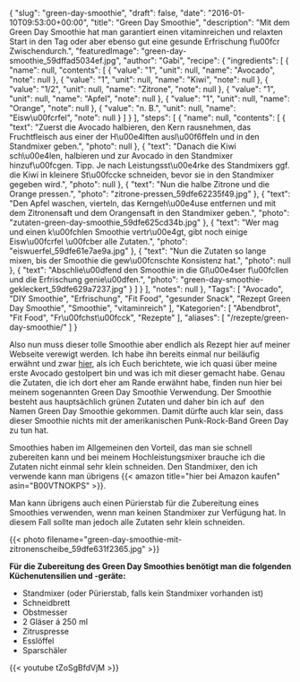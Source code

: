 {
    "slug": "green-day-smoothie",
    "draft": false,
    "date": "2016-01-10T09:53:00+00:00",
    "title": "Green Day Smoothie",
    "description": "Mit dem Green Day Smoothie hat man  garantiert einen vitaminreichen und relaxten Start in den Tag oder aber ebenso gut eine gesunde Erfrischung f\u00fcr Zwischendurch.",
    "featuredImage": "green-day-smoothie_59dffad5034ef.jpg",
    "author": "Gabi",
    "recipe": {
        "ingredients": [
            {
                "name": null,
                "contents": [
                    {
                        "value": "1",
                        "unit": null,
                        "name": "Avocado",
                        "note": null
                    },
                    {
                        "value": "1",
                        "unit": null,
                        "name": "Kiwi",
                        "note": null
                    },
                    {
                        "value": "1\/2",
                        "unit": null,
                        "name": "Zitrone",
                        "note": null
                    },
                    {
                        "value": "1",
                        "unit": null,
                        "name": "Apfel",
                        "note": null
                    },
                    {
                        "value": "1",
                        "unit": null,
                        "name": "Orange",
                        "note": null
                    },
                    {
                        "value": "n. B.",
                        "unit": null,
                        "name": "Eisw\u00fcrfel",
                        "note": null
                    }
                ]
            }
        ],
        "steps": [
            {
                "name": null,
                "contents": [
                    {
                        "text": "Zuerst die Avocado halbieren, den Kern rausnehmen, das Fruchtfleisch aus einer der H\u00e4lften ausl\u00f6ffeln und  in den Standmixer geben.",
                        "photo": null
                    },
                    {
                        "text": "Danach die Kiwi sch\u00e4len, halbieren und zur Avocado in den Standmixer hinzuf\u00fcgen. Tipp. Je nach Leistungsst\u00e4rke des Standmixers ggf. die Kiwi in kleinere St\u00fccke schneiden, bevor sie in den Standmixer gegeben wird.",
                        "photo": null
                    },
                    {
                        "text": "Nun die halbe Zitrone und die Orange pressen.",
                        "photo": "zitrone-pressen_59dfe62235f49.jpg"
                    },
                    {
                        "text": "Den Apfel waschen, vierteln, das Kerngeh\u00e4use entfernen und mit dem Zitronensaft und dem Orangensaft in den Standmixer geben.",
                        "photo": "zutaten-green-day-smoothie_59dfe625cd34b.jpg"
                    },
                    {
                        "text": "Wer mag und einen k\u00fchlen Smoothie vertr\u00e4gt, gibt noch einige Eisw\u00fcrfel \u00fcber alle Zutaten.",
                        "photo": "eiswuerfel_59dfe61e7ae9a.jpg"
                    },
                    {
                        "text": "Nun die Zutaten so lange mixen, bis der Smoothie die gew\u00fcnschte Konsistenz hat.",
                        "photo": null
                    },
                    {
                        "text": "Abschlie\u00dfend den Smoothie in die Gl\u00e4ser f\u00fcllen und die Erfrischung genie\u00dfen.",
                        "photo": "green-day-smoothie-gekleckert_59dfe629a7237.jpg"
                    }
                ]
            }
        ],
        "notes": null
    },
    "Tags": [
        "Avocado",
        "DIY Smoothie",
        "Erfrischung",
        "Fit Food",
        "gesunder Snack",
        "Rezept Green Day Smoothie",
        "Smoothie",
        "vitaminreich"
    ],
    "Kategorien": [
        "Abendbrot",
        "Fit Food",
        "Fr\u00fchst\u00fcck",
        "Rezepte"
    ],
    "aliases": [
        "\/rezepte\/green-day-smoothie\/"
    ]
}

Also nun muss dieser tolle Smoothie aber endlich als Rezept hier auf meiner Webseite verewigt werden. Ich habe ihn bereits einmal nur beiläufig erwähnt und zwar [hier][1], als ich Euch berichtete, wie ich quasi über meine erste Avocado gestolpert bin und was ich mit dieser gemacht habe. Genau die Zutaten, die ich dort eher am Rande erwähnt habe, finden nun hier bei meinem sogenannten Green Day Smoothie Verwendung. Der Smoothie besteht aus hauptsächlich grünen Zutaten und daher bin ich auf  den Namen Green Day Smoothie gekommen. Damit dürfte auch klar sein, dass dieser Smoothie nichts mit der amerikanischen Punk-Rock-Band Green Day zu tun hat.

Smoothies haben im Allgemeinen den Vorteil, das man sie schnell zubereiten kann und bei meinem Hochleistungsmixer brauche ich die Zutaten nicht einmal sehr klein schneiden. Den Standmixer, den ich verwende kann man übrigens {{< amazon title="hier bei Amazon kaufen" asin="B00VTNOKPS" >}}.

Man kann übrigens auch einen Pürierstab für die Zubereitung eines Smoothies verwenden, wenn man keinen Standmixer zur Verfügung hat. In diesem Fall sollte man jedoch alle Zutaten sehr klein schneiden.

{{< photo filename="green-day-smoothie-mit-zitronenscheibe_59dfe631f2365.jpg" >}}

**Für die Zubereitung des Green Day Smoothies benötigt man die folgenden Küchenutensilien und -geräte:**

 * Standmixer (oder Pürierstab, falls kein Standmixer vorhanden ist)
 * Schneidbrett
 * Obstmesser
 * 2 Gläser á 250 ml
 * Zitruspresse
 * Esslöffel
 * Sparschäler

{{< youtube tZoSgBfdVjM >}}

 [1]: https://kochfokus.de/rezepte/avocado-frozen-joghurt/